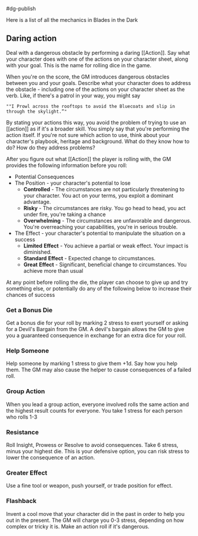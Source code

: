 #dg-publish

Here is a list of all the mechanics in Blades in the Dark

## Daring action
Deal with a dangerous obstacle by performing a daring [[Action]]. Say what
your character does with one of the actions on your character sheet, along
with your goal. This is the name for rolling dice in the game.

When you're on the score, the GM introduces dangerous obstacles between you and your goals. Describe what your character does to address the obstacle - including one of the actions on your character sheet as the verb. Like, if there's a patrol in your way, you might say

	""I Prowl across the rooftops to avoid the Bluecoats and slip in
	through the skylight.”" 

By stating your actions this way, you avoid the problem of trying to use an [[action]] as if it's a broader skill. You simply say that you're performing the action itself. 
If you're not sure which action to use, think about your character's playbook, heritage and background. What do they know how to do? How do they address problems?

After you figure out what [[Action]] the player is rolling with, the GM provides the following information before you roll:
- Potential Consequences
- The Position - your character's potential to lose
	- **Controlled** - The circumstances are not particularly threatening to your character. You act on your terms, you exploit a dominant advantage.
	- **Risky** - The circumstances are risky. You go head to head, you act under fire, you're taking a chance
	- **Overwhelming** - The circumstances are unfavorable and dangerous. You're overreaching your capabilities, you're in serious trouble.
- The Effect - your character's potential to manipulate the situation on a success
	- **Limited** **Effect** - You achieve a partial or weak effect. Your impact is diminished.
	- **Standard** **Effect** - Expected change to circumstances.
	- **Great** **Effect** - Significant, beneficial change to circumstances. You achieve more than  usual

At any point before rolling the die, the player can choose to give up and try something else, or potentially do any of the following below to increase their chances of success


### Get a Bonus Die
Get a bonus die for your roll by marking 2 stress to exert yourself or asking for a Devil's Bargain from the GM. A devil's bargain allows the GM to give you a guaranteed consequence in exchange for an extra dice for your roll.

### Help Someone
Help someone by marking 1 stress to give them +1d. Say how you help them. The GM may also cause the helper to cause consequences of a failed roll.

### Group Action
When you lead a group action, everyone involved rolls the same action and the highest result counts for everyone. You take 1 stress for each person who rolls 1-3

### Resistance
Roll Insight, Prowess or Resolve to avoid consequences. Take 6 stress, minus your highest die. This is your defensive option, you can risk stress to lower the consequence of an action.

### Greater Effect
Use a fine tool or weapon, push yourself, or trade position for effect.

### Flashback
Invent a cool move that your character did in the past in order to help you out in the present. The GM will charge you 0-3 stress, depending on how complex or tricky it is. Make an action roll if it's dangerous.